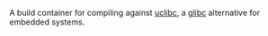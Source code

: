 A build container for compiling against [uclibc][], a [glibc][] alternative for embedded systems.

[uclibc]: https://uclibc.org/
[glibc]: https://www.gnu.org/software/libc/
